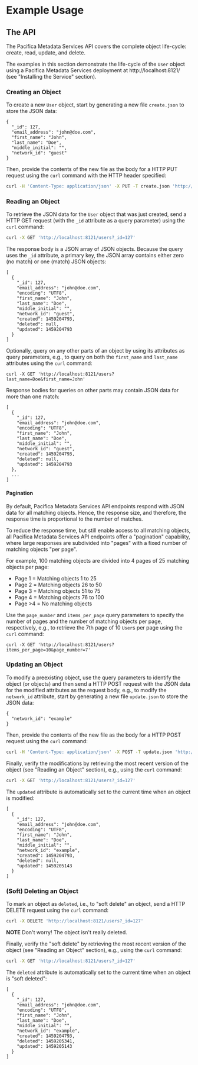 # Example Usage

## The API

The Pacifica Metadata Services API covers the complete object life-cycle:
create, read, update, and delete.

The examples in this section demonstrate the life-cycle of the `User` object
using a Pacifica Metadata Services deployment at http://localhost:8121/ (see
"Installing the Service" section).

### Creating an Object

To create a new `User` object, start by generating a new file `create.json` to
store the JSON data:

```
{
  "_id": 127,
  "email_address": "john@doe.com",
  "first_name": "John",
  "last_name": "Doe",
  "middle_initial": "",
  "network_id": "guest"
}
```

Then, provide the contents of the new file as the body for a HTTP PUT request
using the `curl` command with the HTTP header specified:

```sh
curl -H 'Content-Type: application/json' -X PUT -T create.json 'http://localhost:8121/users'
```

### Reading an Object

To retrieve the JSON data for the `User` object that was just created, send a
HTTP GET request (with the `_id` attribute as a query parameter) using the
`curl` command:

```sh
curl -X GET 'http://localhost:8121/users?_id=127'
```

The response body is a JSON array of JSON objects.
Because the query uses the `_id` attribute, a primary key, the JSON array
contains either zero (no match) or one (match) JSON objects:

```
[
  {
    "_id": 127,
    "email_address": "john@doe.com",
    "encoding": "UTF8",
    "first_name": "John",
    "last_name": "Doe",
    "middle_initial": "",
    "network_id": "guest",
    "created": 1459204793,
    "deleted": null,
    "updated": 1459204793
  }
]
```

Optionally, query on any other parts of an object by using its attributes as
query parameters, e.g., to query on both the `first_name` and `last_name`
attributes using the `curl` command:

```
curl -X GET 'http://localhost:8121/users?last_name=Doe&first_name=John'
```

Response bodies for queries on other parts may contain JSON data for more than
one match:

```
[
  {
    "_id": 127,
    "email_address": "john@doe.com",
    "encoding": "UTF8",
    "first_name": "John",
    "last_name": "Doe",
    "middle_initial": "",
    "network_id": "guest",
    "created": 1459204793,
    "deleted": null,
    "updated": 1459204793
  },
  ...
]
```

#### Pagination

By default, Pacifica Metadata Services API endpoints respond with JSON data for
all matching objects.
Hence, the response size, and therefore, the response time is proportional to
the number of matches.

To reduce the response time, but still enable access to all matching objects,
all Pacifica Metadata Services API endpoints offer a "pagination" capability,
where large responses are subdivided into "pages" with a fixed number of
matching objects "per page".

For example, 100 matching objects are divided into 4 pages of 25 matching
objects per page:

* Page 1 = Matching objects 1 to 25
* Page 2 = Matching objects 26 to 50
* Page 3 = Matching objects 51 to 75
* Page 4 = Matching objects 76 to 100
* Page >4 = No matching objects

Use the `page_number` and `items_per_page` query parameters to specify the
number of pages and the number of matching objects per page, respectively, e.g.,
to retrieve the 7th page of 10 `User`s per page using the `curl` command:

```
curl -X GET 'http://localhost:8121/users?items_per_page=10&page_number=7'
```

### Updating an Object

To modify a preexisting object, use the query parameters to identify the object
(or objects) and then send a HTTP POST request with the JSON data for the
modified attributes as the request body, e.g., to modify the `network_id`
attribute, start by generating a new file `update.json` to store the JSON data:

```
{
  "network_id": "example"
}
```

Then, provide the contents of the new file as the body for a HTTP POST request
using the `curl` command:

```sh
curl -H 'Content-Type: application/json' -X POST -T update.json 'http://localhost:8121/users?last_name=Doe&first_name=John'
```

Finally, verify the modifications by retrieving the most recent version of the
object (see "Reading an Object" section), e.g., using the `curl` command:

```sh
curl -X GET 'http://localhost:8121/users?_id=127'
```

The `updated` attribute is automatically set to the current time when an object
is modified:

```
[
  {
    "_id": 127,
    "email_address": "john@doe.com",
    "encoding": "UTF8",
    "first_name": "John",
    "last_name": "Doe",
    "middle_initial": "",
    "network_id": "example",
    "created": 1459204793,
    "deleted": null,
    "updated": 1459205143
  }
]
```

### (Soft) Deleting an Object

To mark an object as `deleted`, i.e., to "soft delete" an object, send a HTTP
DELETE request using the `curl` command:

```sh
curl -X DELETE 'http://localhost:8121/users?_id=127'
```

**NOTE** Don't worry! The object isn't really deleted.

Finally, verify the "soft delete" by retrieving the most recent version of the
object (see "Reading an Object" section), e.g., using the `curl` command:

```sh
curl -X GET 'http://localhost:8121/users?_id=127'
```

The `deleted` attribute is automatically set to the current time when an object
is "soft deleted":

```
[
  {
    "_id": 127,
    "email_address": "john@doe.com",
    "encoding": "UTF8",
    "first_name": "John",
    "last_name": "Doe",
    "middle_initial": "",
    "network_id": "example",
    "created": 1459204793,
    "deleted": 1459205341,
    "updated": 1459205143
  }
]
```
